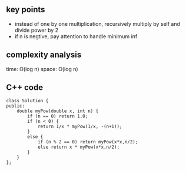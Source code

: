## key points
- instead of one by one multiplication, recursively multiply by self and divide power by 2
- if n is negtive, pay attention to handle minimum inf


## complexity analysis
time: O(log n)
space: O(log n)

## C++ code
```
class Solution {
public:
    double myPow(double x, int n) {
        if (n == 0) return 1.0;
        if (n < 0) {
            return 1/x * myPow(1/x, -(n+1));
        }
        else {
            if (n % 2 == 0) return myPow(x*x,n/2);
            else return x * myPow(x*x,n/2);
        }
    }
};
```
